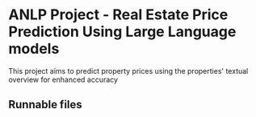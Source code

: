 # ANLP Project - Real Estate Price Prediction Using Large Language models
This project aims to predict property prices using the properties' textual overview for enhanced accuracy

## Runnable files
